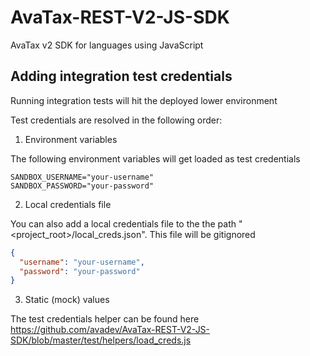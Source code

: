 # AvaTax-REST-V2-JS-SDK
AvaTax v2 SDK for languages using JavaScript

## Adding integration test credentials
Running integration tests will hit the deployed lower environment

Test credentials are resolved in the following order:
1. Environment variables

The following environment variables will get loaded as test credentials
```
SANDBOX_USERNAME="your-username"
SANDBOX_PASSWORD="your-password"
```
2. Local credentials file

You can also add a local credentials file to the the path "<project_root>/local_creds.json". This file will be gitignored
```json
{
  "username": "your-username",
  "password": "your-password"
}
```
3. Static (mock) values

The test credentials helper can be found here
https://github.com/avadev/AvaTax-REST-V2-JS-SDK/blob/master/test/helpers/load_creds.js

